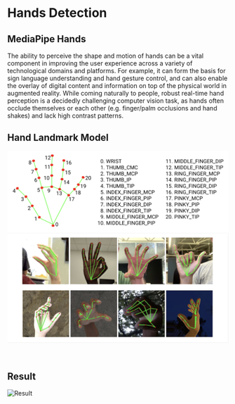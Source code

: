 # Hands Detection

## MediaPipe Hands

The ability to perceive the shape and motion of hands can be a vital component in improving the user experience across a variety of technological domains and platforms. For example, it can form the basis for sign language understanding and hand gesture control, and can also enable the overlay of digital content and information on top of the physical world in augmented reality. While coming naturally to people, robust real-time hand perception is a decidedly challenging computer vision task, as hands often occlude themselves or each other (e.g. finger/palm occlusions and hand shakes) and lack high contrast patterns.

## Hand Landmark Model

![1](images/1.png)
![2](images/2.png)

<br>

## Result 
![Result](images/3.gif)